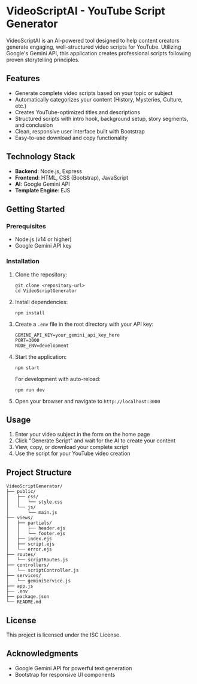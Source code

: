 # VideoScriptAI - YouTube Script Generator

VideoScriptAI is an AI-powered tool designed to help content creators generate engaging, well-structured video scripts for YouTube. Utilizing Google's Gemini API, this application creates professional scripts following proven storytelling principles.

## Features

- Generate complete video scripts based on your topic or subject
- Automatically categorizes your content (History, Mysteries, Culture, etc.)
- Creates YouTube-optimized titles and descriptions
- Structured scripts with intro hook, background setup, story segments, and conclusion
- Clean, responsive user interface built with Bootstrap
- Easy-to-use download and copy functionality

## Technology Stack

- **Backend**: Node.js, Express
- **Frontend**: HTML, CSS (Bootstrap), JavaScript
- **AI**: Google Gemini API
- **Template Engine**: EJS

## Getting Started

### Prerequisites

- Node.js (v14 or higher)
- Google Gemini API key

### Installation

1. Clone the repository:

   ```
   git clone <repository-url>
   cd VideoScriptGenerator
   ```

2. Install dependencies:

   ```
   npm install
   ```

3. Create a `.env` file in the root directory with your API key:

   ```
   GEMINI_API_KEY=your_gemini_api_key_here
   PORT=3000
   NODE_ENV=development
   ```

4. Start the application:

   ```
   npm start
   ```

   For development with auto-reload:

   ```
   npm run dev
   ```

5. Open your browser and navigate to `http://localhost:3000`

## Usage

1. Enter your video subject in the form on the home page
2. Click "Generate Script" and wait for the AI to create your content
3. View, copy, or download your complete script
4. Use the script for your YouTube video creation

## Project Structure

```
VideoScriptGenerator/
├── public/
│   ├── css/
│   │   └── style.css
│   └── js/
│       └── main.js
├── views/
│   ├── partials/
│   │   ├── header.ejs
│   │   └── footer.ejs
│   ├── index.ejs
│   ├── script.ejs
│   └── error.ejs
├── routes/
│   └── scriptRoutes.js
├── controllers/
│   └── scriptController.js
├── services/
│   └── geminiService.js
├── app.js
├── .env
├── package.json
└── README.md
```

## License

This project is licensed under the ISC License.

## Acknowledgments

- Google Gemini API for powerful text generation
- Bootstrap for responsive UI components

